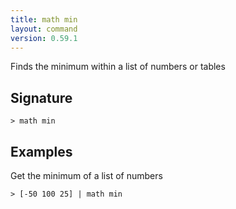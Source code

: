 ```yaml
---
title: math min
layout: command
version: 0.59.1
---
```


Finds the minimum within a list of numbers or tables

## Signature

```> math min ```

## Examples

Get the minimum of a list of numbers
```shell
> [-50 100 25] | math min
```
